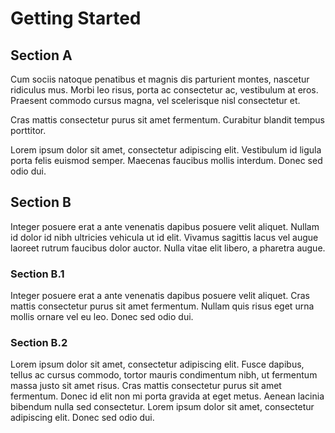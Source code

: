 # Getting Started

## Section A
Cum sociis natoque penatibus et magnis dis parturient montes, nascetur ridiculus 
mus. Morbi leo risus, porta ac consectetur ac, vestibulum at eros. Praesent 
commodo cursus magna, vel scelerisque nisl consectetur et. 

Cras mattis consectetur purus sit amet fermentum. Curabitur blandit tempus porttitor.

Lorem ipsum dolor sit amet, consectetur adipiscing elit. Vestibulum id ligula 
porta felis euismod semper. Maecenas faucibus mollis interdum. Donec sed odio dui.

## Section B
Integer posuere erat a ante venenatis dapibus posuere velit aliquet. Nullam id 
dolor id nibh ultricies vehicula ut id elit. Vivamus sagittis lacus vel augue 
laoreet rutrum faucibus dolor auctor. Nulla vitae elit libero, a pharetra augue.

### Section B.1
Integer posuere erat a ante venenatis dapibus posuere velit aliquet. Cras mattis 
consectetur purus sit amet fermentum. Nullam quis risus eget urna mollis ornare 
vel eu leo. Donec sed odio dui.

### Section B.2
Lorem ipsum dolor sit amet, consectetur adipiscing elit. Fusce dapibus, 
tellus ac cursus commodo, tortor mauris condimentum nibh, ut fermentum massa 
justo sit amet risus. Cras mattis consectetur purus sit amet fermentum. Donec 
id elit non mi porta gravida at eget metus. Aenean lacinia bibendum nulla sed 
consectetur. Lorem ipsum dolor sit amet, consectetur adipiscing elit. Donec sed 
odio dui.
